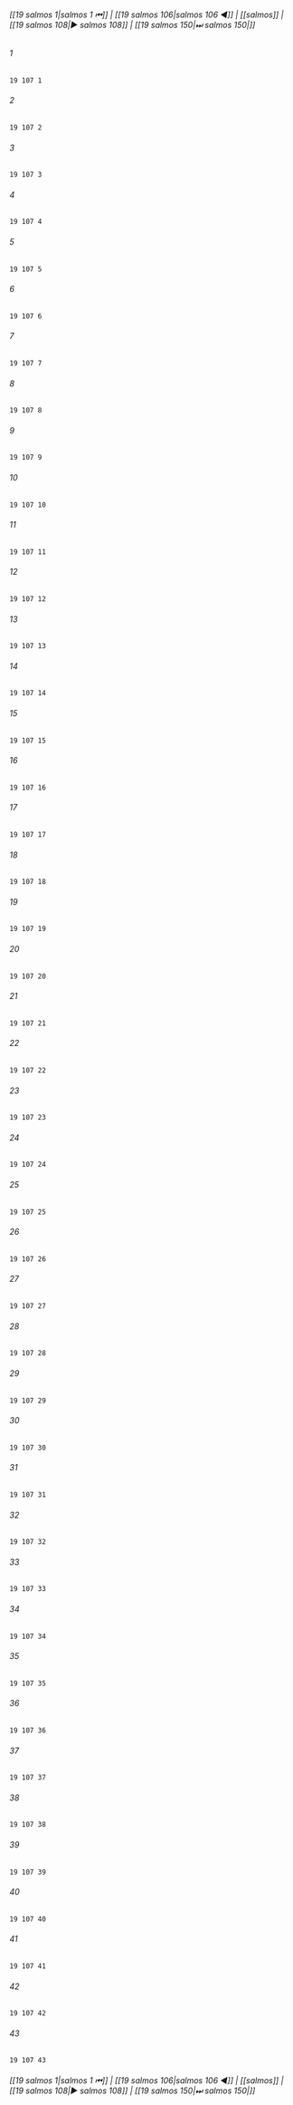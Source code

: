 
###### [[19 salmos 1|salmos 1 ⏮]] | [[19 salmos 106|salmos 106 ◀]] | [[salmos]] | [[19 salmos 108|▶ salmos 108]] | [[19 salmos 150|⏭ salmos 150|]]

###### 1
``` verse
19 107 1 
```
###### 2
``` verse
19 107 2 
```
###### 3
``` verse
19 107 3 
```
###### 4
``` verse
19 107 4 
```
###### 5
``` verse
19 107 5 
```
###### 6
``` verse
19 107 6 
```
###### 7
``` verse
19 107 7 
```
###### 8
``` verse
19 107 8 
```
###### 9
``` verse
19 107 9 
```
###### 10
``` verse
19 107 10 
```
###### 11
``` verse
19 107 11 
```
###### 12
``` verse
19 107 12 
```
###### 13
``` verse
19 107 13 
```
###### 14
``` verse
19 107 14 
```
###### 15
``` verse
19 107 15 
```
###### 16
``` verse
19 107 16 
```
###### 17
``` verse
19 107 17 
```
###### 18
``` verse
19 107 18 
```
###### 19
``` verse
19 107 19 
```
###### 20
``` verse
19 107 20 
```
###### 21
``` verse
19 107 21 
```
###### 22
``` verse
19 107 22 
```
###### 23
``` verse
19 107 23 
```
###### 24
``` verse
19 107 24 
```
###### 25
``` verse
19 107 25 
```
###### 26
``` verse
19 107 26 
```
###### 27
``` verse
19 107 27 
```
###### 28
``` verse
19 107 28 
```
###### 29
``` verse
19 107 29 
```
###### 30
``` verse
19 107 30 
```
###### 31
``` verse
19 107 31 
```
###### 32
``` verse
19 107 32 
```
###### 33
``` verse
19 107 33 
```
###### 34
``` verse
19 107 34 
```
###### 35
``` verse
19 107 35 
```
###### 36
``` verse
19 107 36 
```
###### 37
``` verse
19 107 37 
```
###### 38
``` verse
19 107 38 
```
###### 39
``` verse
19 107 39 
```
###### 40
``` verse
19 107 40 
```
###### 41
``` verse
19 107 41 
```
###### 42
``` verse
19 107 42 
```
###### 43
``` verse
19 107 43 
```

###### [[19 salmos 1|salmos 1 ⏮]] | [[19 salmos 106|salmos 106 ◀]] | [[salmos]] | [[19 salmos 108|▶ salmos 108]] | [[19 salmos 150|⏭ salmos 150|]]

